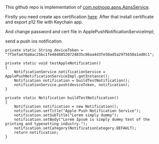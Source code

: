 This github repo is implementation of [com.notnoop.apns.ApnsService](https://github.com/notnoop/java-apns). 

Firstly you need create aps certification [here](https://developer.apple.com/documentation/usernotifications/setting_up_a_remote_notification_server/establishing_a_certificate-based_connection_to_apns).
After that install certificate and export p12 file with Keychain app.

And change password and cert file in ApplePushNotificationServiceImpl;


send a push ios notification

``` 
private static String deviceToken = "7f5efa476a8ac25bc1fe48488520724835c86aa4d3fe50ad5a2975650a1ad0c1";

private static void testAppleNotification()
{
    NotificationService notificationService = ApplePushNotificationServiceImpl.getInstance();
    Notification notification = buildTestNotification();
    notificationService.push(deviceToken, notification);
}

private static Notification buildTestNotification()
{
    Notification notification = new Notification();
    notification.setTitle("Apple Push Notification Service");
    notification.setSubTitle("Lorem simply dummy");
    notification.setBody("Lorem Ipsum is simply dummy text of the printing and typesetting industry.");
    notification.setCategory(NotificationCategory.DEFAULT);
    return notification;
}
 ``` 
